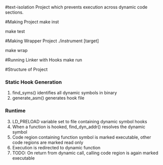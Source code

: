 #text-isolation 
Project which prevents execution across dynamic code sections. 

#Making Project
make inst 

make test 

#Making Wrapper Project 
./instrument [target] 

make wrap

#Running Linker with Hooks
make run

#Structure of Project

### Static Hook Generation 
1. find\_syms() identifies all dynamic symbols in binary 
2. generate\_asm() generates hook file
 
### Runtime 
3. LD\_PRELOAD variable set to file containing dynamic symbol hooks 
4. When a function is hooked, find\_dyn\_addr() resolves the dynamic symbol 
5. Code region containing function symbol is marked executable, other code regions are marked read only 
6. Execution is redirected to dynamic function 
7. TODO: On return from dynamic call, calling code region is again marked executable 
